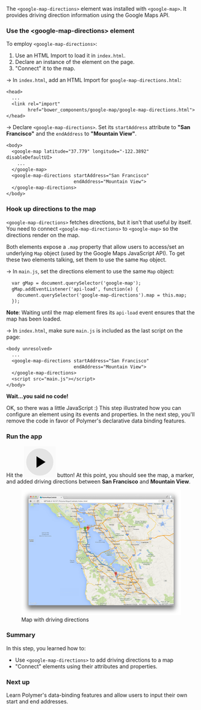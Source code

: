 <toc-element></toc-element>

The `<google-map-directions>` element was installed with `<google-map>`. It provides driving direction information using the Google Maps API.

### Use the &lt;google-map-directions> element

To employ `<google-map-directions>`:

1. Use an HTML Import to load it in `index.html`.
2. Declare an instance of the element on the page.
3. "Connect" it to the map.

&rarr; In `index.html`, add an HTML Import for `google-map-directions.html`:

    <head>
      ...
      <link rel="import"
            href="bower_components/google-map/google-map-directions.html">
    </head>

&rarr; Declare `<google-map-directions>`. Set its `startAddress` attribute to
**"San Francisco"** and the `endAddress` to **"Mountain View"**.

    <body>
      <google-map latitude="37.779" longitude="-122.3892" disableDefaultUI>
        ...
      </google-map>
      <google-map-directions startAddress="San Francisco"
                             endAddress="Mountain View">
      </google-map-directions>
    </body>

### Hook up directions to the map

`<google-map-directions>` fetches directions, but it isn't that useful by itself. You need to connect `<google-map-directions>` to `<google-map>` so the directions render on the map.

Both elements expose a `.map` property that allow users to access/set an underlying `Map` object (used by the Google Maps JavaScript API). To get these two elements talking, set them to use the same `Map` object.

&rarr; In `main.js`, set the directions element to use the same `Map` object:

      var gMap = document.querySelector('google-map');
      gMap.addEventListener('api-load', function(e) {
        document.querySelector('google-map-directions').map = this.map;
      });

**Note**: Waiting until the map element fires its `api-load` event ensures that
the map has been loaded.

&rarr; In `index.html`, make sure `main.js` is included as the last script on the page:

    <body unresolved>
      ...
      <google-map-directions startAddress="San Francisco"
                             endAddress="Mountain View">
      </google-map-directions>
      <script src="main.js"></script>
    </body>

<aside class="callout">
  <b>Wait...you said no code!</b>
  <p>OK, so there was a little JavaScript :) This step illustrated how you can configure an element using its events and properties. In the next step, you'll remove the code in favor of Polymer's declarative data binding features.</p>
</aside>

### Run the app

Hit the <img src="img/runbutton.png" class="icon"> button! At this point, you
should see the map, a marker, and added driving directions between **San
Francisco** and **Mountain View**.

<figure>
  <img src="img/s3-directionstab.png">
  <figcaption>Map with driving directions</figcaption>
</figure>

### Summary

In this step, you learned how to:

- Use `<google-map-directions>` to add driving directions to a map
- "Connect" elements using their attributes and properties.

### Next up

Learn Polymer's data-binding features and allow users to input their own start
and end addresses.
